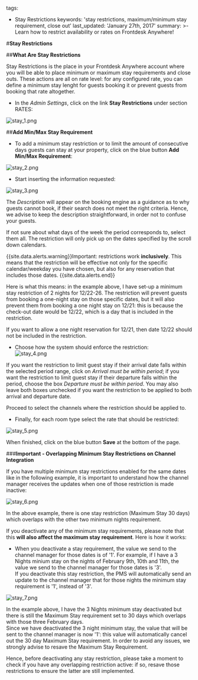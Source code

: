 tags:
  - Stay Restrictions
keywords: 'stay restrictions, maximum/minimum stay requirement, close out'
last_updated: 'January 27th, 2017'
summary: >-
  Learn how to restrict availability or rates on Frontdesk Anywhere!
 
 
#**Stay Restrictions**  

  
##**What Are Stay Restrictions**
  
  
Stay Restrictions is the place in your Frontdesk Anywhere account where you will be able to place minimum or maximum stay requirements and close outs.
These actions are all on rate level: for any configured rate, you can define a minimum stay lenght for guests booking it or prevent guests from booking that rate altogether.  


- In the _Admin Settings_, click on the link **Stay Restrictions** under section RATES:  


![stay_1.png]({{site.baseurl}}/images/stay_1.png)


##**Add Min/Max Stay Requirement**  


- To add a minimum stay restriction or to limit the amount of consecutive days guests can stay at your property, click on the blue button **Add Min/Max Requirement**:  

![stay_2.png]({{site.baseurl}}/images/stay_2.png)
  
  
 - Start inserting the information requested:
 
 ![stay_3.png]({{site.baseurl}}/images/stay_3.png)
 
 
The _Description_ will appear on the booking engine as a guidance as to why guests cannot book, if their search does not meet the right criteria. Hence, we advise to keep the description straightforward, in order not to confuse your guests.  

If not sure about what days of the week the period corresponds to, select them all. The restriction will only pick up on the dates specified by the scroll down calendars.  


{{site.data.alerts.warning}}Important: restrictions work **inclusively**. This means that the restriction will be effective not only for the specific calendar/weekday you have chosen, but also for any reservation that includes those dates.  {{site.data.alerts.end}}  


Here is what this means: in the example above, I have set-up a minimum stay restriction of 2 nights for 12/22-26. The restriction will prevent guests from booking a one-night stay on those specific dates, but it will also prevent them from booking a one night stay on 12/21: this is because the check-out date would be 12/22, which is a day that is included in the restriction.  

If you want to allow a one night reservation for 12/21, then date 12/22 should not be included in the restriction. 

- Choose how the system should enforce the restriction:  
![stay_4.png]({{site.baseurl}}/images/stay_4.png)
  
  
If you want the restriction to limit guest stay if their arrival date falls within the selected period range, click on _Arrival must be within period_; if you want the restriction to limit guest stay if their departure falls within the period, choose the box _Departure must be within period_. You may also leave both boxes unchecked if you want the restriction to be applied to both arrival and departure date.  

Proceed to select the channels where the restriction should be applied to.  
  

- Finally, for each room type select the rate that should be restricted:  

![stay_5.png]({{site.baseurl}}/images/stay_5.png)
  
  
When finished, click on the blue button **Save** at the bottom of the page.


###**Important - Overlapping Minimum Stay Restrictions on Channel Integration**    

If you have multiple minimum stay restrictions enabled for the same dates like in the following example, it is important to understand how the channel manager receives the updates when one of those restriction is made inactive:

![stay_6.png]({{site.baseurl}}/images/stay_6.png)  

In the above example, there is one stay restriction (Maximum Stay 30 days) which overlaps with the other two minimum nights requirement.

If you deactivate any of the minimum stay requirements, please note that this **will also affect the maximum stay requirement**.  Here is how it works:

- When you deactivate a stay requirement, the value we send to the channel manager for those dates is of '1'. For example, if I have a 3 Nights minium stay on the nights of February 9th, 10th and 11th, the value we send to the channel manager for those dates is '3'.  
If you deactivate this stay restriction, the PMS will automatically send an update to the channel manager that for those nights the minimum stay requirement is '1', instead of '3'.

![stay_7.png]({{site.baseurl}}/images/stay_7.png)

In the example above, I have the 3 Nights minimum stay deactivated but there is still the Maximum Stay requirement set to 30 days which overlaps with those three February days.    
Since we have deactivated the 3 night minimum stay, the value that will be sent to the channel manager is now '1': this value will automatically cancel out the 30 day Maximum Stay requirement. In order to avoid any issues, we strongly advise to resave the Maximum Stay Requirement.  

Hence, before deactivating any stay restriction, please take a moment to check if you have any overlapping restriction active: if so, resave those restrictions to ensure the latter are still implemented.


  


